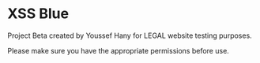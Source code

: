 # XSS Blue

Project Beta created by Youssef Hany for LEGAL website testing purposes.

Please make sure you have the appropriate permissions before use.
